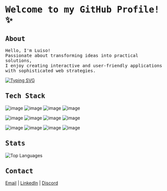 <h1><samp>Welcome to my GitHub Profile! ✨</samp></h1>

<h2><samp>About</samp></h2>

<p><samp>
  Hello, I'm Luiso! <br/>
  Passionate about transforming ideas into practical solutions, <br/>
  I enjoy creating interactive and user-friendly applications <br/>
  with sophisticated web strategies.
</samp></p>

[![Typing SVG](https://readme-typing-svg.demolab.com?font=&weight=600&size=18&pause=1000&color=E2DA32&width=435&lines=%23intuitive;%23proactive;%23resourceful)](https://git.io/typing-svg)

<h2><samp>Tech Stack</samp></h2>

![image](https://img.shields.io/badge/HTML5-E34F26?style=for-the-badge&logo=html5&logoColor=white)
![image](https://img.shields.io/badge/CSS3-1572B6?style=for-the-badge&logo=css3&logoColor=white)
![image](https://img.shields.io/badge/JavaScript-F7DF1E?style=for-the-badge&logo=javascript&logoColor=black)
![image](https://img.shields.io/badge/TypeScript-007ACC?style=for-the-badge&logo=typescript&logoColor=white)

![image](https://img.shields.io/badge/React-20232A?style=for-the-badge&logo=react&logoColor=61DAFB)
![image](https://img.shields.io/badge/next%20js-000000?style=for-the-badge&logo=nextdotjs&logoColor=white)
![image](https://img.shields.io/badge/Tailwind_CSS-38B2AC?style=for-the-badge&logo=tailwind-css&logoColor=white)
![image](https://img.shields.io/badge/shadcn%2Fui-000000?style=for-the-badge&logo=shadcnui&logoColor=white)

![image](https://img.shields.io/badge/GIT-E44C30?style=for-the-badge&logo=git&logoColor=white)
![image](https://img.shields.io/badge/Node%20js-339933?style=for-the-badge&logo=nodedotjs&logoColor=white)
![image](https://img.shields.io/badge/express.js-%23404d59.svg?style=for-the-badge&logo=express&logoColor=%2361DAFB)
![image](https://img.shields.io/badge/docker-257bd6?style=for-the-badge&logo=docker&logoColor=white)

<h2><samp>Stats</samp></h2> 

![Top Languages](https://github-readme-stats.vercel.app/api/top-langs/?username=solarluiso&layout=compact&theme=dark)

<h2><samp>Contact</samp></h2>

[Email](mailto:solarluiso@gmail.com) | [LinkedIn](https://www.linkedin.com/in/solarluiso/) | [Discord](https://discordapp.com/users/solarluiso)
